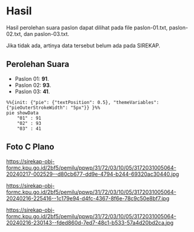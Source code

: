 # Hasil

Hasil perolehan suara paslon dapat dilihat pada file paslon-01.txt, paslon-02.txt, dan paslon-03.txt.

Jika tidak ada, artinya data tersebut belum ada pada SIREKAP.

## Perolehan Suara

 * Paslon 01: **91**.
 * Paslon 02: **93**.
 * Paslon 03: **41**.

```mermaid
%%{init: {"pie": {"textPosition": 0.5}, "themeVariables": {"pieOuterStrokeWidth": "5px"}} }%%
pie showData
    "01" : 91
    "02" : 93
    "03" : 41
```
## Foto C Plano

https://sirekap-obj-formc.kpu.go.id/2bf5/pemilu/ppwp/31/72/03/10/05/3172031005064-20240217-002529--d80cb677-dd9e-4794-b244-69320ac30440.jpg

https://sirekap-obj-formc.kpu.go.id/2bf5/pemilu/ppwp/31/72/03/10/05/3172031005064-20240216-225416--1c179e94-d4fc-4367-8f6e-78c9c50e8bf7.jpg

https://sirekap-obj-formc.kpu.go.id/2bf5/pemilu/ppwp/31/72/03/10/05/3172031005064-20240216-230143--fded860d-7ed7-48c1-b533-57a4d20bd2ca.jpg
